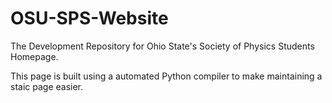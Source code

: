 # OSU-SPS-Website
The Development Repository for Ohio State's Society of Physics Students Homepage.

This page is built using a automated Python compiler to make maintaining a staic page easier.
